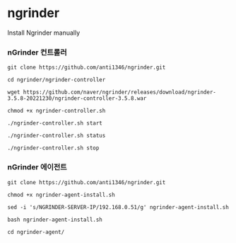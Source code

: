 # ngrinder
Install Ngrinder manually

### nGrinder 컨트롤러
```
git clone https://github.com/anti1346/ngrinder.git
```
```
cd ngrinder/ngrinder-controller
```
```
wget https://github.com/naver/ngrinder/releases/download/ngrinder-3.5.8-20221230/ngrinder-controller-3.5.8.war
```
```
chmod +x ngrinder-controller.sh
```
```
./ngrinder-controller.sh start
```
```
./ngrinder-controller.sh status
```
```
./ngrinder-controller.sh stop
```
### nGrinder 에이전트
```
git clone https://github.com/anti1346/ngrinder.git
```
```
chmod +x ngrinder-agent-install.sh
```
```
sed -i 's/NGRINDER-SERVER-IP/192.168.0.51/g' ngrinder-agent-install.sh
```
```
bash ngrinder-agent-install.sh
```
```
cd ngrinder-agent/
```
